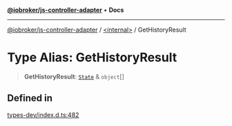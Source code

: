 [**@iobroker/js-controller-adapter**](../../README.md) • **Docs**

***

[@iobroker/js-controller-adapter](../../globals.md) / [\<internal\>](../README.md) / GetHistoryResult

# Type Alias: GetHistoryResult

> **GetHistoryResult**: [`State`](../interfaces/State.md) & `object`[]

## Defined in

[types-dev/index.d.ts:482](https://github.com/ioBroker/ioBroker.js-controller/blob/3daa8532c48e6c817fc472607ccec26424ca987e/packages/types-dev/index.d.ts#L482)
